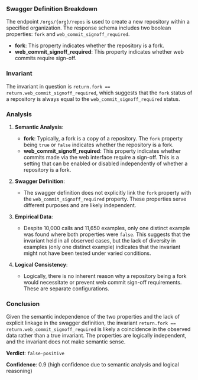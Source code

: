 ### Swagger Definition Breakdown

The endpoint `/orgs/{org}/repos` is used to create a new repository within a specified organization. The response schema includes two boolean properties: `fork` and `web_commit_signoff_required`.

- **fork**: This property indicates whether the repository is a fork.
- **web_commit_signoff_required**: This property indicates whether web commits require sign-off.

### Invariant

The invariant in question is `return.fork == return.web_commit_signoff_required`, which suggests that the `fork` status of a repository is always equal to the `web_commit_signoff_required` status.

### Analysis

1. **Semantic Analysis**:
   - **fork**: Typically, a fork is a copy of a repository. The `fork` property being `true` or `false` indicates whether the repository is a fork.
   - **web_commit_signoff_required**: This property indicates whether commits made via the web interface require a sign-off. This is a setting that can be enabled or disabled independently of whether a repository is a fork.

2. **Swagger Definition**:
   - The swagger definition does not explicitly link the `fork` property with the `web_commit_signoff_required` property. These properties serve different purposes and are likely independent.

3. **Empirical Data**:
   - Despite 10,000 calls and 11,650 examples, only one distinct example was found where both properties were `false`. This suggests that the invariant held in all observed cases, but the lack of diversity in examples (only one distinct example) indicates that the invariant might not have been tested under varied conditions.

4. **Logical Consistency**:
   - Logically, there is no inherent reason why a repository being a fork would necessitate or prevent web commit sign-off requirements. These are separate configurations.

### Conclusion

Given the semantic independence of the two properties and the lack of explicit linkage in the swagger definition, the invariant `return.fork == return.web_commit_signoff_required` is likely a coincidence in the observed data rather than a true invariant. The properties are logically independent, and the invariant does not make semantic sense.

**Verdict**: `false-positive`

**Confidence**: 0.9 (high confidence due to semantic analysis and logical reasoning)
